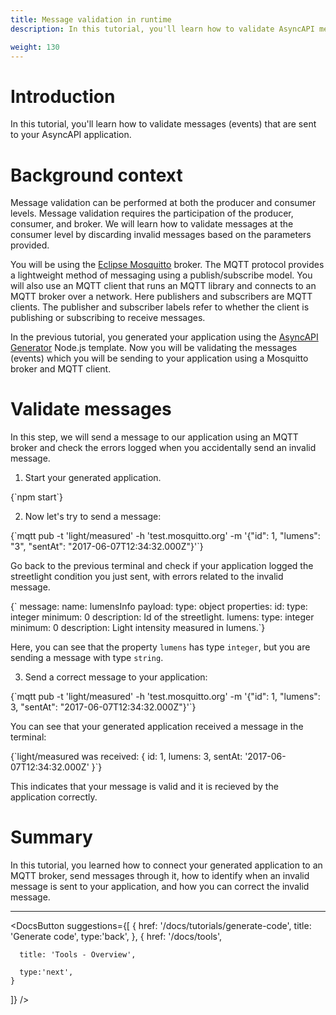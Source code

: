 ```yaml
---
title: Message validation in runtime
description: In this tutorial, you'll learn how to validate AsyncAPI messages (events).

weight: 130
---
```


# Introduction
In this tutorial, you'll learn how to validate messages (events) that are sent to your AsyncAPI application.

# Background context
Message validation can be performed at both the producer and consumer levels. Message validation requires the participation of the producer, consumer, and broker. We will learn how to validate messages at the consumer level by discarding invalid messages based on the parameters provided.

You will be using the [Eclipse Mosquitto](https://mosquitto.org/) broker. The MQTT protocol provides a lightweight method of messaging using a publish/subscribe model. You will also use an MQTT client that runs an MQTT library and connects to an MQTT broker over a network. Here publishers and subscribers are MQTT clients. The publisher and subscriber labels refer to whether the client is publishing or subscribing to receive messages.


In the previous tutorial, you generated your application using the [AsyncAPI Generator](https://github.com/asyncapi/generator) Node.js template. Now you will be validating the messages (events) which you will be sending to your application using a Mosquitto broker and MQTT client.


#  Validate messages
In this step, we will send a message to our application using an MQTT broker and check the errors logged when you accidentally send an invalid message.

1. Start your generated application.

<CodeBlock language="bash">
{`npm start`}
</CodeBlock>

2. Now let's try to send a message:

<CodeBlock language="bash">
  {`mqtt pub -t 'light/measured' -h 'test.mosquitto.org' -m '{"id": 1, "lumens": "3", "sentAt": "2017-06-07T12:34:32.000Z"}'`}
  </CodeBlock>
  
 Go back to the previous terminal and check if your application logged the streetlight condition you just sent, with errors related to the invalid message.
 
 <CodeBlock language="yaml" highlightedLines={[10,11]}>
  {`  message:
        name: lumensInfo
        payload:
          type: object
          properties:
            id:
              type: integer
              minimum: 0
              description: Id of the streetlight.
            lumens:
              type: integer
              minimum: 0
              description: Light intensity measured in lumens.`}
  </CodeBlock>
  
Here, you can see that the property `lumens` has type `integer`, but you are sending a message with type `string`.

3. Send a correct message to your application:

<CodeBlock language="bash">
  {`mqtt pub -t 'light/measured' -h 'test.mosquitto.org' -m '{"id": 1, "lumens": 3, "sentAt": "2017-06-07T12:34:32.000Z"}'`}
  </CodeBlock>

You can see that your generated application received a message in the terminal:

<CodeBlock language="bash">
  {`light/measured was received:
{ id: 1, lumens: 3, sentAt: '2017-06-07T12:34:32.000Z' }`}
  </CodeBlock>

This indicates that your message is valid and it is recieved by the application correctly.

# Summary 
In this tutorial, you learned how to connect your generated application to an MQTT broker, send messages through it, how to identify when an invalid message is sent to your application, and how you can correct the invalid message. 

---

<DocsButton
  suggestions={[
    {
      href: '/docs/tutorials/generate-code',
      title: 'Generate code',
      type:'back',
    },
    {
      href: '/docs/tools',

      title: 'Tools - Overview',

      type:'next',
    }
  ]}
/>

